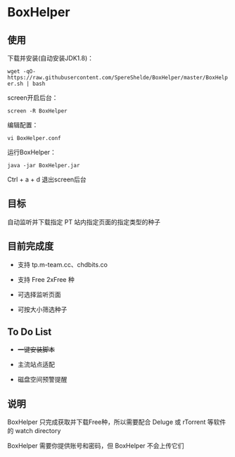 # BoxHelper

## 使用

下载并安装(自动安装JDK1.8)：

`wget -qO- https://raw.githubusercontent.com/SpereShelde/BoxHelper/master/BoxHelper.sh | bash`

screen开启后台：

`screen -R BoxHelper`

编辑配置：

`vi BoxHelper.conf`

运行BoxHelper：

`java -jar BoxHelper.jar`

Ctrl + a + d 退出screen后台

## 目标

自动监听并下载指定 PT 站内指定页面的指定类型的种子

## 目前完成度

- 支持 tp.m-team.cc、chdbits.co

- 支持 Free 2xFree 种

- 可选择监听页面

- 可按大小筛选种子

## To Do List

- ~~一键安装脚本~~

- 主流站点适配

- 磁盘空间预警提醒

## 说明
BoxHelper 只完成获取并下载Free种，所以需要配合 Deluge 或 rTorrent 等软件的 watch directory

BoxHelper 需要你提供账号和密码，但 BoxHelper 不会上传它们
